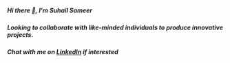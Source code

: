 ##### Hi there 👋, I'm Suhail Sameer
##### Looking to collaborate with like-minded individuals to produce innovative projects.
##### Chat with me on <a href="https://www.linkedin.com/in/suhail-sameer-077b38232/">LinkedIn</a> if interested

<!--
**Syclic-ux/Syclic-ux** is a ✨ _special_ ✨ repository because its `README.md` (this file) appears on your GitHub profile.

Here are some ideas to get you started:

- 🔭 I’m currently working on ...
- 🌱 I’m currently learning ...
- 👯 I’m looking to collaborate on ...
- 🤔 I’m looking for help with ...
- 💬 Ask me about ...
- 📫 How to reach me: ...
- 😄 Pronouns: ...
- ⚡ Fun fact: ...
-->
